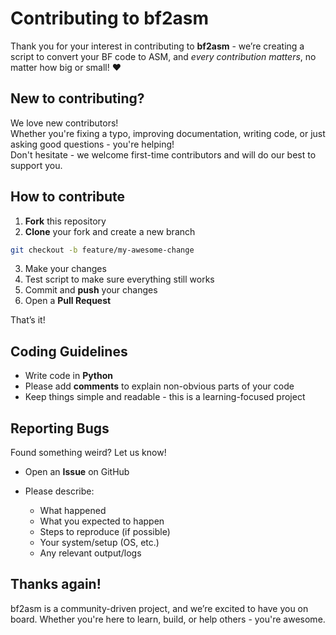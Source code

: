# Contributing to bf2asm

Thank you for your interest in contributing to **bf2asm** - we’re creating a script to convert your BF code to ASM, and *every contribution matters*, no matter how big or small! ❤️

## New to contributing?

We love new contributors!  
Whether you're fixing a typo, improving documentation, writing code, or just asking good questions - you're helping!  
Don't hesitate - we welcome first-time contributors and will do our best to support you.

## How to contribute

1. **Fork** this repository
2. **Clone** your fork and create a new branch  
```bash
git checkout -b feature/my-awesome-change
```
3. Make your changes
4. Test script to make sure everything still works
5. Commit and **push** your changes
6. Open a **Pull Request**

That’s it!

## Coding Guidelines

* Write code in **Python**
* Please add **comments** to explain non-obvious parts of your code
* Keep things simple and readable - this is a learning-focused project

## Reporting Bugs

Found something weird? Let us know!

* Open an **Issue** on GitHub
* Please describe:

  * What happened
  * What you expected to happen
  * Steps to reproduce (if possible)
  * Your system/setup (OS, etc.)
  * Any relevant output/logs

## Thanks again!

bf2asm is a community-driven project, and we’re excited to have you on board.
Whether you're here to learn, build, or help others - you're awesome.
